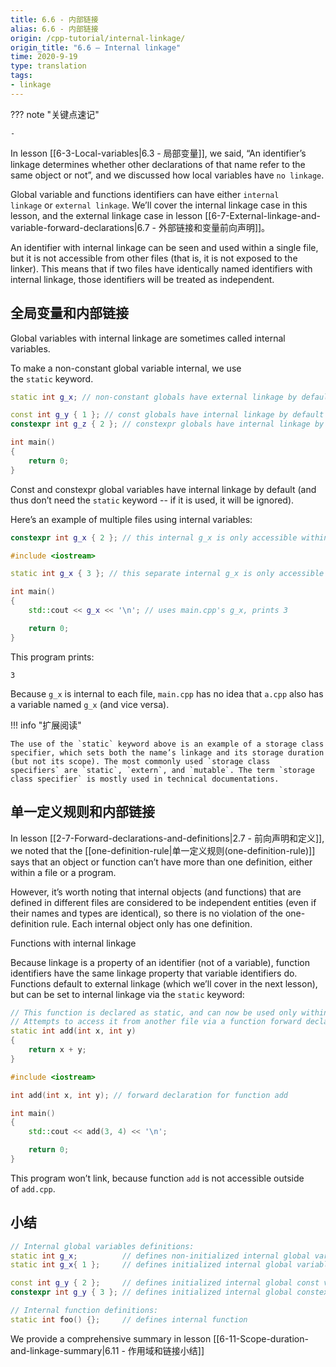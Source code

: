 ```yaml
---
title: 6.6 - 内部链接
alias: 6.6 - 内部链接
origin: /cpp-tutorial/internal-linkage/
origin_title: "6.6 — Internal linkage"
time: 2020-9-19
type: translation
tags:
- linkage
---
```


??? note "关键点速记"
	
	- 

In lesson [[6-3-Local-variables|6.3 - 局部变量]], we said, “An identifier’s linkage determines whether other declarations of that name refer to the same object or not”, and we discussed how local variables have `no linkage`.

Global variable and functions identifiers can have either `internal linkage` or `external linkage`. We’ll cover the internal linkage case in this lesson, and the external linkage case in lesson [[6-7-External-linkage-and-variable-forward-declarations|6.7 - 外部链接和变量前向声明]]。

An identifier with internal linkage can be seen and used within a single file, but it is not accessible from other files (that is, it is not exposed to the linker). This means that if two files have identically named identifiers with internal linkage, those identifiers will be treated as independent.

## 全局变量和内部链接

Global variables with internal linkage are sometimes called internal variables.

To make a non-constant global variable internal, we use the `static` keyword.

```cpp
static int g_x; // non-constant globals have external linkage by default, but can be given internal linkage via the static keyword

const int g_y { 1 }; // const globals have internal linkage by default
constexpr int g_z { 2 }; // constexpr globals have internal linkage by default

int main()
{
    return 0;
}
```



Const and constexpr global variables have internal linkage by default (and thus don’t need the `static` keyword -- if it is used, it will be ignored).

Here’s an example of multiple files using internal variables:


```cpp title="a.cpp"
constexpr int g_x { 2 }; // this internal g_x is only accessible within a.cpp
```


```cpp title="main.cpp"
#include <iostream>

static int g_x { 3 }; // this separate internal g_x is only accessible within main.cpp

int main()
{
    std::cout << g_x << '\n'; // uses main.cpp's g_x, prints 3

    return 0;
}
```



This program prints:

```
3
```

Because `g_x` is internal to each file, `main.cpp` has no idea that `a.cpp` also has a variable named `g_x` (and vice versa).

!!! info "扩展阅读"

    The use of the `static` keyword above is an example of a storage class specifier, which sets both the name’s linkage and its storage duration (but not its scope). The most commonly used `storage class specifiers` are `static`, `extern`, and `mutable`. The term `storage class specifier` is mostly used in technical documentations.

## 单一定义规则和内部链接

In lesson [[2-7-Forward-declarations-and-definitions|2.7 - 前向声明和定义]], we noted that the [[one-definition-rule|单一定义规则(one-definition-rule)]] says that an object or function can’t have more than one definition, either within a file or a program.

However, it’s worth noting that internal objects (and functions) that are defined in different files are considered to be independent entities (even if their names and types are identical), so there is no violation of the one-definition rule. Each internal object only has one definition.

Functions with internal linkage

Because linkage is a property of an identifier (not of a variable), function identifiers have the same linkage property that variable identifiers do. Functions default to external linkage (which we’ll cover in the next lesson), but can be set to internal linkage via the `static` keyword:


```cpp title="add.cpp"
// This function is declared as static, and can now be used only within this file
// Attempts to access it from another file via a function forward declaration will fail
static int add(int x, int y)
{
    return x + y;
}
```


```cpp title="main.cpp"
#include <iostream>

int add(int x, int y); // forward declaration for function add

int main()
{
    std::cout << add(3, 4) << '\n';

    return 0;
}
```


This program won’t link, because function `add` is not accessible outside of `add.cpp`.

## 小结

```cpp
// Internal global variables definitions:
static int g_x;          // defines non-initialized internal global variable (zero initialized by default)
static int g_x{ 1 };     // defines initialized internal global variable

const int g_y { 2 };     // defines initialized internal global const variable
constexpr int g_y { 3 }; // defines initialized internal global constexpr variable

// Internal function definitions:
static int foo() {};     // defines internal function
```


We provide a comprehensive summary in lesson [[6-11-Scope-duration-and-linkage-summary|6.11 - 作用域和链接小结]]
